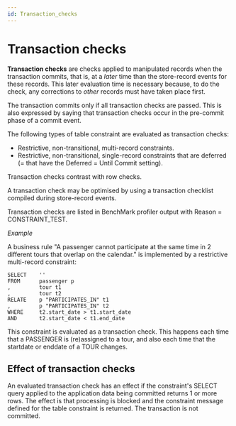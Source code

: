 ```yaml
---
id: Transaction_checks
---
```


# Transaction checks

**Transaction checks** are checks applied to manipulated records when the transaction commits, that is, at a *later* time than the store-record events for these records. This later evaluation time is necessary because, to do the check, any corrections to *other* records must have taken place first.

The transaction commits only if all transaction checks are passed. This is also expressed by saying that transaction checks occur in the pre-commit phase of a commit event.

The following types of table constraint are evaluated as transaction checks:

- Restrictive, non-transitional, multi-record constraints.
- Restrictive, non-transitional, single-record constraints that are deferred (= that have the Deferred = Until Commit setting).

Transaction checks contrast with row checks.

A transaction check may be optimised by using a transaction checklist compiled during store-record events.

Transaction checks are listed in BenchMark profiler output with Reason = CONSTRAINT_TEST.

*Example*

A business rule "A passenger cannot participate at the same time in 2 different tours that overlap on the calendar." is implemented by a restrictive multi-record constraint:

```
SELECT    ''
FROM      passenger p
,         tour t1
,         tour t2
RELATE    p "PARTICIPATES_IN" t1
,         p "PARTICIPATES_IN" t2
WHERE     t2.start_date > t1.start_date 
AND       t2.start_date < t1.end_date 
```

This constraint is evaluated as a transaction check. This happens each time that a PASSENGER is (re)assigned to a tour, and also each time that the startdate or enddate of a TOUR changes.

## Effect of transaction checks

An evaluated transaction check has an effect if the constraint's SELECT query applied to the application data being committed returns 1 or more rows. The effect is that processing is blocked and the constraint message defined for the table constraint is returned. The transaction is not committed.